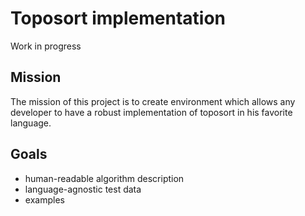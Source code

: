 # Toposort implementation

Work in progress

## Mission

The mission of this project is to create environment which allows any developer to have a robust implementation of toposort in his favorite language.

## Goals

- human-readable algorithm description
- language-agnostic test data
- examples
